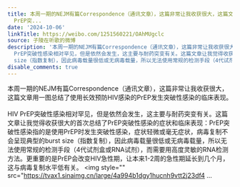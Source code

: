 ```yaml
---
title: 本周一期的NEJM有篇Correspondence（通讯文章），这篇非常让我收获很大，这篇文章用一图总结了使用长效预防HIV感染的PrEP发生突破性感染的临床表现。HIV
  PrEP突...
date: '2024-10-06'
linkTitle: https://weibo.com/1251560221/OAhMUgclc
source: 子陵在听歌的微博
description: '本周一期的NEJM有篇Correspondence（通讯文章），这篇非常让我收获很大，这篇文章用一图总结了使用长效预防HIV感染的PrEP发生突破性感染的临床表现。<br><br>HIV
  PrEP突破性感染相对罕见，但是依然会发生，这主要与耐药突变有关。这篇文章让我觉得收获很大的首次总结了PrEP突破性感染的症状和临床表现：PrEP突破性感染指的是使用PrEP时发生突破性感染，症状轻微或毫无症状，病毒复制不会呈现典型的burst
  size（指数复制），因此病毒载量很低或无病毒载量，所以无法使用常规的检测手段（4代试剂盒或RNA试剂），而需要用高度灵敏的RNA检测方法。更重要的是PrEP会改变HIV急性期，让本来1-2周的急性期延长到几个月，这与病毒复制水平低有关。   <img style="" src="https://tvax1.sinaimg.cn/large/4a994b1dgy1hucnh9vtt2j23df4 ...'
disable_comments: true
---
```

本周一期的NEJM有篇Correspondence（通讯文章），这篇非常让我收获很大，这篇文章用一图总结了使用长效预防HIV感染的PrEP发生突破性感染的临床表现。<br><br>HIV PrEP突破性感染相对罕见，但是依然会发生，这主要与耐药突变有关。这篇文章让我觉得收获很大的首次总结了PrEP突破性感染的症状和临床表现：PrEP突破性感染指的是使用PrEP时发生突破性感染，症状轻微或毫无症状，病毒复制不会呈现典型的burst size（指数复制），因此病毒载量很低或无病毒载量，所以无法使用常规的检测手段（4代试剂盒或RNA试剂），而需要用高度灵敏的RNA检测方法。更重要的是PrEP会改变HIV急性期，让本来1-2周的急性期延长到几个月，这与病毒复制水平低有关。 <img style="" src="https://tvax1.sinaimg.cn/large/4a994b1dgy1hucnh9vtt2j23df4 ...